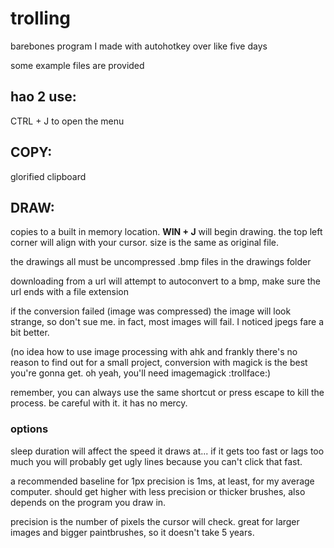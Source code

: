 # trolling
barebones program I made with autohotkey over like five days

some example files are provided

## hao 2 use:
CTRL + J to open the menu

## COPY:
glorified clipboard

## DRAW:
copies to a built in memory location. **WIN + J** will begin drawing. the top left corner will align with your cursor. size is the same as original file.

the drawings all must be uncompressed .bmp files in the drawings folder

downloading from a url will attempt to autoconvert to a bmp, make sure the url ends with a file extension

if the conversion failed (image was compressed) the image will look strange, so don't sue me. in fact, most images will fail. I noticed jpegs fare a bit better.

(no idea how to use image processing with ahk and frankly there's no reason to find out for a small project, conversion with magick is the best you're gonna get. oh yeah, you'll need imagemagick :trollface:)

remember, you can always use the same shortcut or press escape to kill the process. be careful with it. it has no mercy.

### options
sleep duration will affect the speed it draws at... if it gets too fast or lags too much you will probably get ugly lines because you can't click that fast.

a recommended baseline for 1px precision is 1ms, at least, for my average computer. should get higher with less precision or thicker brushes, also depends on the program you draw in.

precision is the number of pixels the cursor will check. great for larger images and bigger paintbrushes, so it doesn't take 5 years.